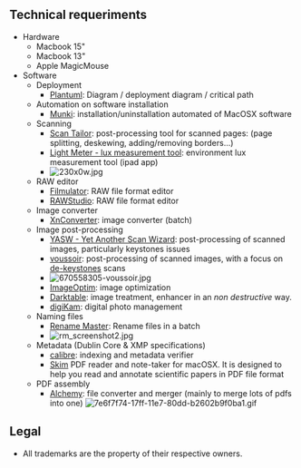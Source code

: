 ## Technical requeriments ##

* Hardware
     - Macbook 15"
     - Macbook 13"
     - Apple MagicMouse
* Software
     - Deployment
          + [Plantuml](http://www.plantuml.com/plantuml/uml/):  Diagram / deployment diagram / critical path
     - Automation on software installation
          + [Munki](https://www.munki.org/munki/): installation/uninstallation automated of MacOSX software
     - Scanning
 	      + [Scan Tailor](http://scantailor.org/): post-processing tool for scanned pages: (page splitting, deskewing, adding/removing borders...)
          + [Light Meter - lux measurement tool](https://itunes.apple.com/es/app/light-meter-lux-measurement-tool/id642285909?mt=8): environment lux measurement tool (ipad app)
          + ![230x0w.jpg](https://bitbucket.org/repo/5qA7gpA/images/561974045-230x0w.jpg)
     - RAW editor
          + [Filmulator](https://github.com/CarVac/filmulator-gui): RAW file format editor
          + [RAWStudio](https://github.com/rawstudio/rawstudio): RAW file format editor
     - Image converter
          + [XnConverter](https://www.xnview.com/en/xnconvert/): image converter (batch)
     - Image post-processing
          + [YASW - Yet Another Scan Wizard](https://sourceforge.net/projects/yascanw/): post-processing of scanned images, particularly keystones issues
          + [voussoir](https://github.com/publicus/voussoir): post-processing of scanned images, with a focus on [de-keystones](https://www.researchgate.net/figure/Digital-image-process-for-keystone-and-fan-shape-distortions-correction-a-Keystone_fig6_258041815) scans
          + ![670558305-voussoir.jpg](https://bitbucket.org/repo/5qA7gpA/images/670558305-voussoir.png)
          + [ImageOptim](https://github.com/ImageOptim/ImageOptim): image optimization
          * [Darktable](https://www.darktable.org/): image treatment, enhancer in an _non destructive_ way.
          * [digiKam](https://www.digikam.org/): digital photo management
     - Naming files
          + [Rename Master](http://www.joejoesoft.com/vcms/108/): Rename files in a batch
          + ![rm_screenshot2.jpg](https://bitbucket.org/repo/5qA7gpA/images/1559824972-rm_screenshot2.jpg)    
     - Metadata (Dublin Core & XMP specifications)
          - [calibre](https://calibre-ebook.com): indexing and metadata verifier
          - [Skim](https://skim-app.sourceforge.io) PDF reader and note-taker for macOSX. It is designed to help you read and annotate scientific papers in PDF file format
     - PDF assembly
          - [Alchemy](https://github.com/dawnlabs/alchemy): file converter and merger (mainly to merge lots of pdfs into one)
          ![7e6f7f74-17ff-11e7-80dd-b2602b9f0ba1.gif](https://bitbucket.org/repo/5qA7gpA/images/2680327398-7e6f7f74-17ff-11e7-80dd-b2602b9f0ba1.gif)

     
## Legal ##

* All trademarks are the property of their respective owners.
